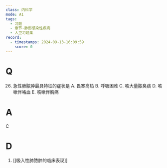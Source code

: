 ```yaml
---
class: 内科学
mode: A1
tags:
  - 习题
  - 章节-肺部感染性疾病
  - 人卫习题集
record:
  - timestamps: 2024-09-13-16:09:59
    score: 0
---
```


# Q
26. 急性肺脓肿最具特征的症状是
A. 畏寒高热 
B. 呼吸困难 
C. 咳大量脓臭痰
D. 咳嗽伴咯血 
E. 咳嗽伴胸痛
# A
C
# D
1. [[吸入性肺脓肿的临床表现]]